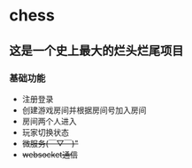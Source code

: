 # chess
## 这是一个史上最大的烂头烂尾项目
### 基础功能
* 注册登录
* 创建游戏房间并根据房间号加入房间
* 房间两个人进入
* 玩家切换状态
* ~~微服务(￣▽￣)"~~
* ~~websocket通信~~
